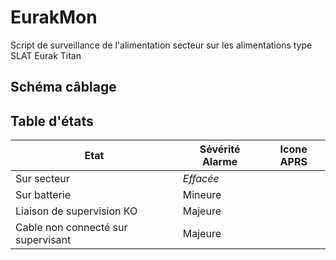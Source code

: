 # EurakMon
Script de surveillance de l'alimentation secteur sur les alimentations type SLAT Eurak Titan

## Schéma câblage



## Table d'états

| Etat | Sévérité Alarme | Icone APRS |
| --- | --- | --- |
| Sur secteur | *Effacée* |  |
| Sur batterie | Mineure |  |
| Liaison de supervision KO | Majeure | |
| Cable non connecté sur supervisant | Majeure | |
